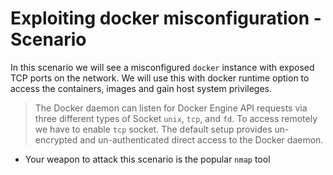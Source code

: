 # Exploiting docker misconfiguration - Scenario

In this scenario we will see a misconfigured `docker` instance with exposed TCP ports on the network. We will use this with docker runtime option to access the containers, images and gain host system privileges.

> The Docker daemon can listen for Docker Engine API requests via three different types of Socket `unix`, `tcp`, and `fd`. To access remotely we have to enable `tcp` socket. The default setup provides un-encrypted and un-authenticated direct access to the Docker daemon.


* Your weapon to attack this scenario is the popular `nmap` tool